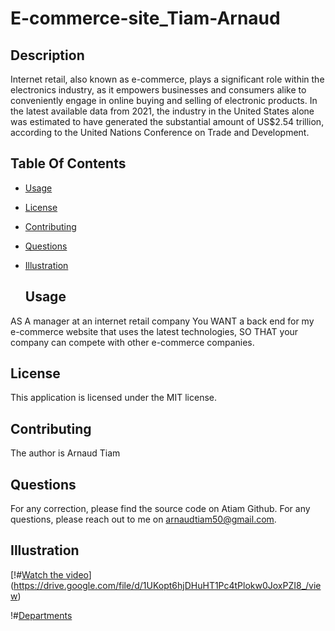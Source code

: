 # E-commerce-site_Tiam-Arnaud

 ## Description
Internet retail, also known as e-commerce, plays a significant role within the electronics industry, 
as it empowers businesses and consumers alike to conveniently engage in online buying and selling of electronic products. 
In the latest available data from 2021, the industry in the United States alone was estimated to have generated the substantial amount of US$2.54 trillion, 
according to the United Nations Conference on Trade and Development.

## Table Of Contents
- [Usage](#usage)
- [License](#license)
- [Contributing](#contributing)
- [Questions](#questions)
- [Illustration](#illustration)

  ## Usage
AS A manager at an internet retail company
You WANT a back end for my e-commerce website that uses the latest technologies,
SO THAT your company can compete with other e-commerce companies.

  ## License
This application is licensed under the MIT license.

## Contributing
The author is Arnaud Tiam


## Questions
For any correction, please find the source code on Atiam Github. For any questions, please reach out to me on arnaudtiam50@gmail.com.


## Illustration

[!#[Watch the video](https://github.com/Atiam/Employee_Manager-Arnaud_Tiam/blob/main/assets/images/image_of_video.png)](https://drive.google.com/file/d/1UKopt6hjDHuHT1Pc4tPlokw0JoxPZI8_/view)



!#[Departments](https://github.com/Atiam/Employee_Manager-Arnaud_Tiam/blob/main/assets/images/view%20all%20department.png)


